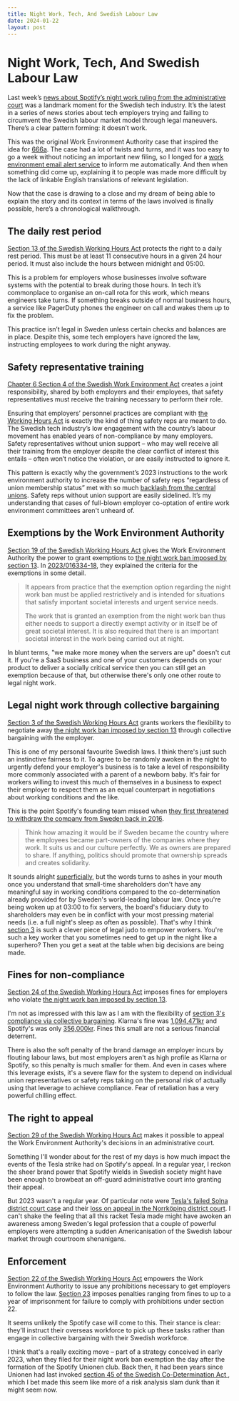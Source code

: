 ```yaml
---
title: Night Work, Tech, And Swedish Labour Law
date: 2024-01-22
layout: post
---
```


# Night Work, Tech, And Swedish Labour Law

Last week’s [news about Spotify’s night work ruling from the administrative court](https://arbetet.se/2024/01/19/nattarbete-forbjuds-nu-kan-spotify-flytta-tjanster-utomlands/) was a landmark moment for the Swedish tech industry. It’s the latest in a series of news stories about tech employers trying and failing to circumvent the Swedish labour market model through legal maneuvers. There’s a clear pattern forming: it doesn’t work.

This was the original Work Environment Authority case that inspired the idea for [666a](https://666a.se). The case had a lot of twists and turns, and it was too easy to go a week without noticing an important new filing, so I longed for a [work environment email alert service](https://666a.se/) to inform me automatically. And then when something did come up, explaining it to people was made more difficult by the lack of linkable English translations of relevant legislation.

Now that the case is drawing to a close and my dream of being able to explain the story and its context in terms of the laws involved is finally possible, here’s a chronological walkthrough.

## The daily rest period

[Section 13 of the Swedish Working Hours Act](https://lagstiftning.github.io/arbetstidslagen/2022:450/section-13) protects the right to a daily rest period. This must be at least 11 consecutive hours in a given 24 hour period. It must also include the hours between midnight and 05:00.

This is a problem for employers whose businesses involve software systems with the potential to break during those hours. In tech it’s commonplace to organise an on-call rota for this work, which means engineers take turns. If something breaks outside of normal business hours, a service like PagerDuty phones the engineer on call and wakes them up to fix the problem.

This practice isn’t legal in Sweden unless certain checks and balances are in place. Despite this, some tech employers have ignored the law, instructing employees to work during the night anyway.

## Safety representative training

[Chapter 6 Section 4 of the Swedish Work Environment Act](https://lagstiftning.github.io/arbetsmiljolagen/2023:349/chapter-6-section-4) creates a joint responsibility, shared by both employers and their employees, that safety representatives must receive the training necessary to perform their  role.

Ensuring that employers’ personnel practices are compliant with [the Working Hours Act](https://lagstiftning.github.io/arbetstidslagen/2022:450) is exactly the kind of thing safety reps are meant to do. The Swedish tech industry’s low engagement with the country’s labour movement has enabled years of non-compliance by many employers. Safety representatives without union support – who may well receive all their training from the employer despite the clear conflict of interest this entails – often won’t notice the violation, or are easily instructed to ignore it.

This pattern is exactly why the government’s 2023 instructions to the work environment authority to increase the number of safety reps “regardless of union membership status” met with so much [backlash from the central unions](https://www.arbetsvarlden.se/regeringen-oppnar-for-fler-skyddsombud-utan-facktillhorighet/). Safety reps without union support are easily sidelined. It’s my understanding that cases of full-blown employer co-optation of entire work environment committees aren't unheard of.

## Exemptions by the Work Environment Authority

[Section 19 of the Swedish Working Hours Act](https://lagstiftning.github.io/arbetstidslagen/2022:450/section-19) gives the Work Environment Authority the power to grant exemptions to [the night work ban imposed by section 13](https://lagstiftning.github.io/arbetstidslagen/2022:450/section-13). In [2023/016334-18](https://www.av.se/om-oss/sok-i-arbetsmiljoverkets-diarium/?id=2023/016334-18), they explained the criteria for the exemptions in some detail.

> It appears from practice that the exemption option regarding the night work ban must be applied restrictively and is intended for situations that satisfy important societal interests and urgent service needs.
> 
> The work that is granted an exemption from the night work ban thus either needs to support a directly exempt activity or in itself be of great societal interest. It is also required that there is an important societal interest in the work being carried out at night.

In blunt terms, "we make more money when the servers are up" doesn't cut it. If you're a SaaS business and one of your customers depends on your product to deliver a socially critical service then you can still get an exemption because of that, but otherwise there's only one other route to legal night work. 

## Legal night work through collective bargaining

[Section 3 of the Swedish Working Hours Act](https://lagstiftning.github.io/arbetstidslagen/2022:450/section-3) grants workers the flexibility to negotiate away [the night work ban imposed by section 13](https://lagstiftning.github.io/arbetstidslagen/2022:450/section-13) through collective bargaining with the employer.

This is one of my personal favourite Swedish laws. I think there's just such an instinctive fairness to it. To agree to be randomly awoken in the night to urgently defend your employer's business is to take a level of responsibility more commonly associated with a parent of a newborn baby. It's fair for workers willing to invest this much of themselves in a business to expect their employer to respect them as an equal counterpart in negotiations about working conditions and the like.

This is the point Spotify's founding team missed when [they first threatened to withdraw the company from Sweden back in 2016](https://medium.com/@SpotifySE/vi-m%C3%A5ste-agera-eller-bli-omsprungna-383bb0b808eb#.u5h5pqrva).

> Think how amazing it would be if Sweden became the country where the employees became part-owners of the companies where they work. It suits us and our culture perfectly. We as owners are prepared to share. If anything, politics should promote that ownership spreads and creates solidarity.

It sounds alright [superficially](https://www.theguardian.com/technology/2023/apr/11/techscape-zirp-tech-boom), but the words turns to ashes in your mouth once you understand that small-time shareholders don't have any meaningful say in working conditions compared to the co-determination already provided for by Sweden's world-leading labour law. Once you're being woken up at 03:00 to fix servers, the board's fiduciary duty to shareholders may even be in conflict with your most pressing material needs (i.e. a full night's sleep as often as possible). That's why I think [section 3](https://lagstiftning.github.io/arbetstidslagen/2022:450/section-3) is such a clever piece of legal judo to empower workers. You're such a key worker that you sometimes need to get up in the night like a superhero? Then you get a seat at the table when big decisions are being made.
 
## Fines for non-compliance

[Section 24 of the Swedish Working Hours Act](https://lagstiftning.github.io/arbetstidslagen/2022:450/section-24) imposes fines for employers who violate [the night work ban imposed by section 13](https://lagstiftning.github.io/arbetstidslagen/2022:450/section-13).

I'm not as impressed with this law as I am with the flexibility of [section 3's compliance via collective bargaining](https://lagstiftning.github.io/arbetstidslagen/2022:450/section-3). Klarna's fine was [1,094,471kr](https://kollega.se/arbetsmiljo/efter-arbetsmiljobrister-klarna-maste-betala-miljonbelopp) and Spotify's was only [356,000kr](https://kollega.se/arbetsratt/spotify-tvingas-betala-nattarbete-saknade-avtal). Fines this small are not a serious financial deterrent.

There is also the soft penalty of the brand damage an employer incurs by flouting labour laws, but most employers aren't as high profile as Klarna or Spotify, so this penalty is much smaller for them. And even in cases where this leverage exists, it's a severe flaw for the system to depend on individual union representatives or safety reps taking on the personal risk of actually using that leverage to achieve compliance. Fear of retaliation has a very powerful chilling effect.

## The right to appeal

[Section 29 of the Swedish Working Hours Act](https://lagstiftning.github.io/arbetstidslagen/2022:450/section-29) makes it possible to appeal the Work Environment Authority's decisions in an administrative court.

Something I'll wonder about for the rest of my days is how much impact the events of the Tesla strike had on Spotify's appeal. In a regular year, I reckon the sheer brand power that Spotify wields in Swedish society might have been enough to browbeat an off-guard administrative court into granting their appeal.

But 2023 wasn't a regular year. Of particular note were [Tesla's failed Solna district court case](https://da.se/2023/12/annu-ett-bakslag-for-tesla-postnord-behover-inte-lamna-ut-skyltar/) and their [loss on appeal in the Norrköping district court](https://www.domstol.se/nyheter/2023/12/hovratten-upphaver-tingsrattens-tillfalliga-beslut-att-lata-tesla-hamta-registreringsskyltar-direkt-hos-tillverkaren/). I can't shake the feeling that all this racket Tesla made might have awoken an awareness among Sweden's legal profession that a couple of powerful employers were attempting a sudden Americanisation of the Swedish labour market through courtroom shenanigans.

## Enforcement

[Section 22 of the Swedish Working Hours Act](https://lagstiftning.github.io/arbetstidslagen/2022:450/section-22) empowers the Work Environment Authority to issue any prohibitions necessary to get employers to follow the law. [Section 23](https://lagstiftning.github.io/arbetstidslagen/2022:450/section-23) imposes penalties ranging from fines to up to a year of imprisonment for failure to comply with prohibitions under section 22.

It seems unlikely the Spotify case will come to this. Their stance is clear: they'll instruct their overseas workforce to pick up these tasks rather than engage in collective bargaining with their Swedish workforce.

I think that's a really exciting move – part of a strategy conceived in early 2023, when they filed for their night work ban exemption the day after the formation of the Spotify Unionen club. Back then, it had been years since Unionen had last invoked [section 45 of the Swedish Co-Determination Act
](https://lagstiftning.github.io/medbestammandelagen/2021:1114/section-45), which I bet made this seem like more of a risk analysis slam dunk than it might seem now.
